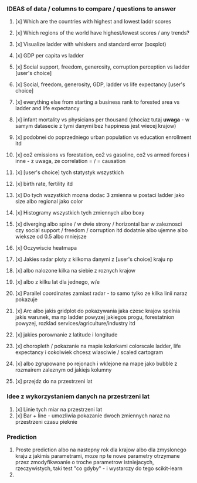 ### IDEAS of data / columns to compare / questions to answer
1. [x] Which are the countries with highest and lowest laddr scores
2. [x] Which regions of the world have highest/lowest scores / any trends?
3. [x] Visualize ladder with whiskers and standard error (boxplot)
4. [x] GDP per capita vs ladder
5. [x] Social support, freedom, generosity, corruption perception vs ladder [user's choice]
6. [x] Social, freedom, generosity, GDP, ladder vs life expectancy [user's choice]
7. [x] everything else from starting a business rank to forested area vs ladder and life expectancy
8. [x] infant mortality vs physicians per thousand (chociaz tutaj **uwaga** - w samym datasecie z tymi danymi bez happiness jest wiecej krajow)
9. [x] podobnei do poprzedniego urban population vs education enrollment itd
10. [x] co2 emissions vs forestation, co2 vs gasoline, co2 vs armed forces i inne - z uwaga, ze correlation = / = causation
11. [x] [user's choice] tych statystyk wszystkich
12. [x] birth rate, fertility itd
13. [x] Do tych wszystkich mozna dodac 3 zmienna w postaci ladder jako size albo regional jako color
14. [x] Histogramy wszystkich tych zmiennych albo boxy
15. [x] diverging albo spine / w dwie strony / horizontal bar w zaleznosci czy social support / freedom / corruption itd dodatnie albo ujemne albo wieksze od 0.5 albo mniejsze

16. [x] Oczywiscie heatmapa

17. [x] Jakies radar ploty z kilkoma danymi z [user's choice] kraju np
18. [x] albo nalozone kilka na siebie z roznych krajow
19. [x] albo z kilku lat dla jednego, w/e

20. [x] Parallel coordinates zamiast radar - to samo tylko ze kilka linii naraz pokazuje

21. [x] Arc albo jakis gridplot do pokazywania jaka czesc krajow spelnia jakis warunek, ma np ladder powyzej jakiegos progu, forestatnion powyzej, rozklad services/agriculture/industry itd

22. [x] jakies porownanie z latitude i longitude

23. [x] choropleth / pokazanie na mapie kolorkami colorscale ladder, life expectancy i cokolwiek chcesz wlasciwie / scaled cartogram
24. [x] albo zgrupowane po rejonach i wklejone na mape jako bubble z rozmairem zaleznym od jakiejs kolumny
25. [x] przejdz do na przestrzeni lat

### Idee z wykorzystaniem danych na przestrzeni lat
1. [x] Linie tych miar na przestrzeni lat
2. [x] Bar + line - umozliwia pokazanie dwoch zmiennych naraz na przestrzeni czasu pieknie


### Prediction
1. Proste prediction albo na nastepny rok dla krajow albo dla zmyslonego kraju z jakimis parametrami, moze np te nowe parametry otrzymane przez zmodyfikwoanie o troche parametrow istniejacych, rzeczywistych, taki test "co gdyby" - i wystarczy do tego scikit-learn
2. 